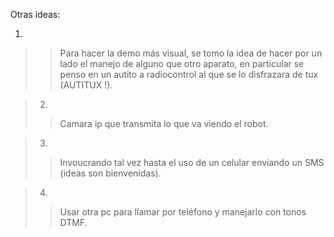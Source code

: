 Otras ideas:

  1. 
> > Para hacer la demo más visual, se tomo la idea de hacer por un lado el manejo de alguno que otro aparato, en particular se penso en un autito a radiocontrol al que se lo disfrazara de tux (AUTITUX !).

> 2.
> > Camara ip que transmita lo que va viendo el robot.

> 3.
> > Invoucrando tal vez hasta el uso de un celular enviando un SMS (ideas son bienvenidas).

> 4.
> > Usar otra pc para llamar por teléfono y manejarlo con tonos DTMF.